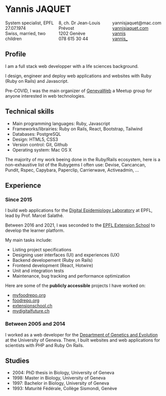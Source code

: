# Yannis JAQUET

<div style="display: flex; flex-direction: row; justify-content: space-between; margin-top: 10px;">
  <div>
    System specialist, EPFL
    <br>27.07.1974
    <br>Swiss, married, two children
  </div>
  <div>
    8, ch. Dr Jean-Louis Prévost
    <br>1202 Genève
    <br>078 615 30 44
  </div>
  <div>
    <i class="fa-solid fa-envelope"></i>
    yannisjaquet@mac.com
    <br>
    <i class="fa-solid fa-globe"></i>
    <a href="https://yannisjaquet.com">yannisjaquet.com</a>
    <br>
    <i class="fa-brands fa-github"></i>
    <a href="https://github.com/yannis_">yannis</a>
    <br>
    <i class="fa-brands fa-twitter"></i>
    <a href="https://twitter.com/yannis_">yannis_</a>
  </div>
</div>

## Profile

I am a full stack web developper with a life sciences background.

I design, engineer and deploy web applications and websites with Ruby (Ruby on Rails) and Javascript.

Pre-COVID, I was the main organizer of [GenevaWeb](https://www.meetup.com/genevaweb) a Meetup group for anyone interested in web technologies.

## Technical skills

- Main programming languages: Ruby, Javascript
- Frameworks/librairies: Ruby on Rails, React, Bootstrap, Tailwind
- Databases: PostgreSQL
- Design: HTML5, CSS3
- Version control: Git, Github
- Operating system: Mac OS X

The majority of my work beeing done in the Ruby/Rails ecosystem, here is a non-exhaustive list of the Rubygems I often use: Devise, Cancancan, Pundit, Rspec, Capybara, Paperclip, Carrierwave, Activeadmin, ...

## Experience

### Since 2015

I build web applications for the [Digital Epidemiology Laboratory](https://www.digitalepidemiologylab.org) at EPFL, lead by Prof. Marcel Salathé.

Between 2016 and 2021, I was seconded to the [EPFL Extension School](https://www.extensionschool.ch) to develop the learner platform.

My main tasks include:

- Listing project specifications
- Designing user interfaces (UI) and experiences (UX)
- Backend developement (Ruby on Rails)
- Frontend development (React, Hotwire)
- Unit and integration tests
- Maintenance, bug tracking and performance optimization

Here are some of the **publicly accessible** projects I have worked on:

- [myfoodrepo.org](https://myfoodrepo.org/)
- [foodrepo.org](https://www.foodrepo.org/)
- [extensionschool.ch](https://www.extensionschool.ch)
- [mydigitalfuture.ch](https://www.mydigitalfuture.ch/)

### Between 2005 and 2014

I worked as a web developer for the [Department of Genetics and Evolution](https://genev.unige.ch) at the University of Geneva. There, I built websites and web applications for scientists with PHP and Ruby On Rails.

## Studies

- 2004: PhD thesis in Biology, University of Geneva
- 1998: Master in Biology, University of Geneva
- 1997: Bachelor in Biology, University of Geneva
- 1993: Maturité Fédérale, Collège Sismondi, Genève

